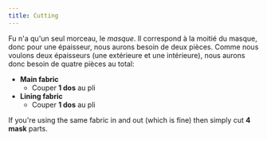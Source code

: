 ```yaml
---
title: Cutting
---
```


Fu n'a qu'un seul morceau, le *masque*. Il correspond à la moitié du masque, donc pour une épaisseur, nous aurons besoin de deux pièces. Comme nous voulons deux épaisseurs (une extérieure et une intérieure), nous aurons donc besoin de quatre pièces au total:

 - **Main fabric**
   - Couper **1 dos** au pli
 - **Lining fabric**
   - Couper **1 dos** au pli

If you're using the same fabric in and out (which is fine) then simply cut **4 mask** parts.
